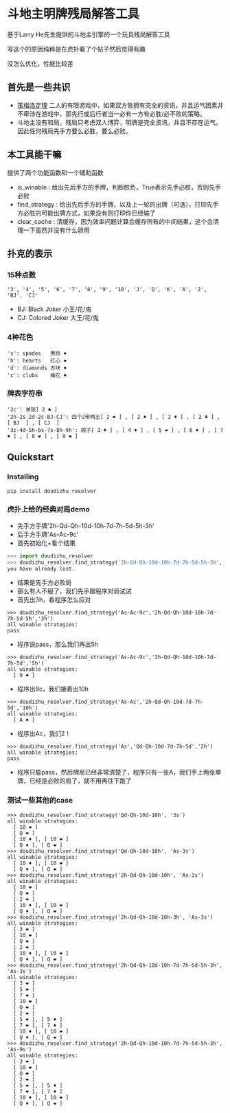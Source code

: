 # 斗地主明牌残局解答工具

基于Larry He先生提供的斗地主引擎的一个玩具残局解答工具

写这个的原因纯粹是在虎扑看了个帖子然后觉得有趣

没怎么优化，性能比较差

## 首先是一些共识
- [策梅洛定理](https://en.wikipedia.org/wiki/Zermelo%27s_theorem_(game_theory)) 二人的有限游戏中，如果双方皆拥有完全的资讯，并且运气因素并不牵涉在游戏中，那先行或后行者当一必有一方有必胜/必不败的策略。
- 斗地主没有和局，残局只考虑双人博弈，明牌是完全资讯，并且不存在运气。因此任何残局先手方要么必胜，要么必败。

## 本工具能干嘛
提供了两个功能函数和一个辅助函数
- is_winable : 给出先后手方的手牌，判断胜负，True表示先手必胜，否则先手必败
- find_strategy : 给出先后手方的手牌，以及上一轮的出牌（可选），打印先手方必胜的可能出牌方式，如果没有则打印你已经输了
- clear_cache : 清缓存，因为效率问题计算会缓存所有的中间结果，这个会清理一下虽然并没有什么卵用

## 扑克的表示
### 15种点数

    '3', '4', '5', '6', '7', '8', '9', '10', 'J', 'Q', 'K', 'A', '2', 'BJ', 'CJ'

- BJ: Black Joker    小王/花/鬼
- CJ: Colored Joker  大王/花/鬼

### 4种花色

    's': spades   黑桃 ♠
    'h': hearts   红心 ❤
    'd': diamonds 方块 ♦
    'c': clubs    梅花 ♣

### 牌表字符串

    '2c': 单张[ 2 ♣ ]
    '2h-2s-2d-2c-BJ-CJ': 四个2带两王[ 2 ❤ ] , [ 2 ♠ ] , [ 2 ♦ ] , [ 2 ♣ ] , [ BJ  ] , [ CJ  ]
    '3c-4d-5h-6s-7s-8h-9h': 顺子[ 3 ♣ ] , [ 4 ♦ ] , [ 5 ❤ ] , [ 6 ♠ ] , [ 7 ♠ ] , [ 8 ❤ ] , [ 9 ❤ ]

## Quickstart
### Installing

`pip install doudizhu_resolver`

### 虎扑上给的经典对局demo
- 先手方手牌'2h-Qd-Qh-10d-10h-7d-7h-5d-5h-3h'
- 后手方手牌'As-Ac-9c'
- 首先初始化+看个结果
```python
>>> import doudizhu_resolver
>>> doudizhu_resolver.find_strategy('2h-Qd-Qh-10d-10h-7d-7h-5d-5h-3h','As-Ac-9c')
you have already lost.
```
- 结果是先手方必败局
- 那么有人不服了，我们先手跟程序对局试试
- 首先出3h，看程序怎么应对
```
>>> doudizhu_resolver.find_strategy('As-Ac-9c','2h-Qd-Qh-10d-10h-7d-7h-5d-5h','3h')
all winable strategies:
pass
```
- 程序说pass，那么我们再出5h
```
>>> doudizhu_resolver.find_strategy('As-Ac-9c','2h-Qd-Qh-10d-10h-7d-7h-5d','5h')
all winable strategies:
  [ 9 ♣ ]
```
- 程序出9c，我们接着出10h
```
>>> doudizhu_resolver.find_strategy('As-Ac','2h-Qd-Qh-10d-7d-7h-5d','10h')
all winable strategies:
  [ A ♠ ]
```
- 程序出Ac，我们2！
```
>>> doudizhu_resolver.find_strategy('As','Qd-Qh-10d-7d-7h-5d','2h')
all winable strategies:
pass
```
- 程序只能pass，然后牌局已经非常清楚了，程序只有一张A，我们手上两张单牌，已经是必败的局了，就不用再往下跑了
### 测试一些其他的case
```
>>> doudizhu_resolver.find_strategy('Qd-Qh-10d-10h', '3s')
all winable strategies:
  [ 10 ❤ ]
  [ Q ❤ ]
  [ 10 ♦ ], [ 10 ❤ ]
  [ Q ♦ ], [ Q ❤ ]
>>> doudizhu_resolver.find_strategy('Qd-Qh-10d-10h', 'As-3s')
all winable strategies:
  [ 10 ♦ ], [ 10 ❤ ]
  [ Q ♦ ], [ Q ❤ ]
>>> doudizhu_resolver.find_strategy('2h-Qd-Qh-10d-10h', 'As-3s')
all winable strategies:
  [ 10 ❤ ]
  [ Q ❤ ]
  [ 2 ❤ ]
  [ 10 ♦ ], [ 10 ❤ ]
  [ Q ♦ ], [ Q ❤ ]
>>> doudizhu_resolver.find_strategy('2h-Qd-Qh-10d-10h-3h', 'As-3s')
all winable strategies:
  [ 3 ❤ ]
  [ 10 ❤ ]
  [ Q ❤ ]
  [ 2 ❤ ]
  [ 10 ♦ ], [ 10 ❤ ]
  [ Q ♦ ], [ Q ❤ ]
>>> doudizhu_resolver.find_strategy('2h-Qd-Qh-10d-10h-7d-7h-5d-5h-3h', 'As-3s')
all winable strategies:
  [ 3 ❤ ]
  [ 5 ❤ ]
  [ 7 ❤ ]
  [ 10 ❤ ]
  [ Q ❤ ]
  [ 2 ❤ ]
  [ 5 ❤ ], [ 5 ♦ ]
  [ 7 ❤ ], [ 7 ♦ ]
  [ 10 ♦ ], [ 10 ❤ ]
  [ Q ♦ ], [ Q ❤ ]
>>> doudizhu_resolver.find_strategy('2h-Qd-Qh-10d-10h-7d-7h-5d-5h-3h', 'As-9s')
all winable strategies:
  [ 3 ❤ ]
  [ 10 ❤ ]
  [ Q ❤ ]
  [ 2 ❤ ]
  [ 5 ❤ ], [ 5 ♦ ]
  [ 7 ❤ ], [ 7 ♦ ]
  [ 10 ♦ ], [ 10 ❤ ]
  [ Q ♦ ], [ Q ❤ ]
```
